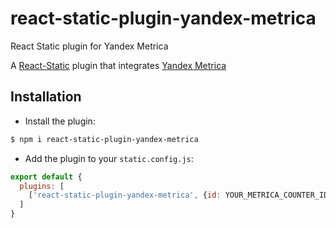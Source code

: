 # react-static-plugin-yandex-metrica
React Static plugin for Yandex Metrica

A [React-Static](https://react-static.js.org) plugin that integrates [Yandex Metrica](https://metrika.yandex.ru/list?)

## Installation

- Install the plugin:

```bash
$ npm i react-static-plugin-yandex-metrica
```

- Add the plugin to your `static.config.js`:

```javascript
export default {
  plugins: [
    ['react-static-plugin-yandex-metrica', {id: YOUR_METRICA_COUNTER_ID}],
  ]
}
```
